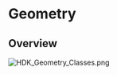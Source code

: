 # Geometry

## Overview

![HDK_Geometry_Classes.png](https://www.sidefx.com/docs/hdk/HDK_Geometry_Classes.png)


